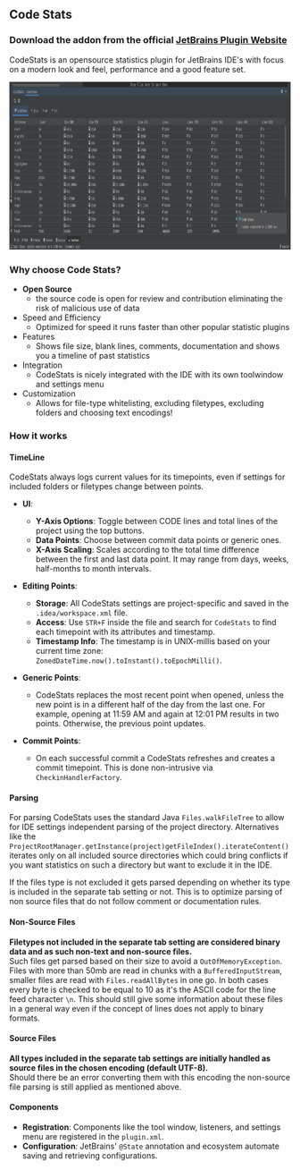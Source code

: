 ## Code Stats

### Download the addon from the official [JetBrains Plugin Website](https://plugins.jetbrains.com/plugin/22328-codestats)

CodeStats is an opensource statistics plugin for JetBrains IDE's with focus on a modern look and feel, performance and a good feature set.


<img src="pictures/overview.png" alt="The startup screen of CodeStats" width="970" height="300">


### Why choose Code Stats?

- **Open Source**
    - the source code is open for review and contribution eliminating the risk of malicious use of data
- Speed and Efficiency
    - Optimized for speed it runs faster than other popular statistic plugins
- Features
    - Shows file size, blank lines, comments, documentation and shows you a timeline of past statistics
- Integration
    - CodeStats is nicely integrated with the IDE with its own toolwindow and settings menu
- Customization 
    - Allows for file-type whitelisting, excluding filetypes, excluding folders and choosing text encodings!

### How it works

#### TimeLine

CodeStats always logs current values for its timepoints, even if settings for included folders or filetypes change between points.

- **UI**:
  - **Y-Axis Options**: Toggle between CODE lines and total lines of the project using the top buttons.
  - **Data Points**: Choose between commit data points or generic ones.
  - **X-Axis Scaling**: Scales according to the total time difference between the first and last data point. It may range from days, weeks, half-months to month intervals.

- **Editing Points**:
  - **Storage**: All CodeStats settings are project-specific and saved in the `.idea/workspace.xml` file.
  - **Access**: Use `STR+F` inside the file and search for `CodeStats` to find each timepoint with its attributes and timestamp.
  - **Timestamp Info**: The timestamp is in UNIX-millis based on your current time zone: `ZonedDateTime.now().toInstant().toEpochMilli()`.

- **Generic Points**:
  - CodeStats replaces the most recent point when opened, unless the new point is in a different half of the day from the last one. For example, opening at 11:59 AM and again at 12:01 PM results in two points. Otherwise, the previous point updates.

- **Commit Points**:
  - On each successful commit a CodeStats refreshes and creates a commit timepoint. This is done non-intrusive via `CheckinHandlerFactory`.


#### Parsing

For parsing CodeStats uses the standard Java `Files.walkFileTree` to allow for IDE settings independent parsing of the project directory. Alternatives like the `ProjectRootManager.getInstance(project)getFileIndex().iterateContent()` iterates only on all included source directories which could bring conflicts if you want statistics on such a directory but want to exclude it in the IDE.

If the files type is not excluded it gets parsed depending on whether its type is included in the separate tab setting or not. This is to optimize parsing of non source files that do not follow comment or documentation rules. 

#### Non-Source Files

**Filetypes not included in the separate tab setting are considered binary data and as such non-text and non-source files.**  
Such files get parsed based on their size to avoid a `OutOfMemoryException`. Files with more than 50mb are read in chunks with a `BufferedInputStream`, smaller files are read with `Files.readAllBytes` in one go. In both cases every byte is checked to be equal to 10 as it's the ASCII code for the line feed character `\n`. This should still give some information about these files in a general way even if the concept of lines does not apply to binary formats.

#### Source Files

**All types included in the separate tab settings are initially handled as source files in the chosen encoding (default UTF-8).**  
Should there be an error converting them with this encoding the non-source file parsing is still applied as mentioned above.

#### Components

- **Registration**: Components like the tool window, listeners, and settings menu are registered in the `plugin.xml`.
- **Configuration**: JetBrains' `@State` annotation and ecosystem automate saving and retrieving configurations.